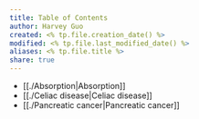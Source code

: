 ```yaml
---
title: Table of Contents
author: Harvey Guo
created: <% tp.file.creation_date() %>
modified: <% tp.file.last_modified_date() %>
aliases: <% tp.file.title %>
share: true
---
```

- [[./Absorption|Absorption]]
- [[./Celiac disease|Celiac disease]]
- [[./Pancreatic cancer|Pancreatic cancer]]

